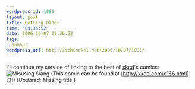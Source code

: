 ```yaml
--- 
wordpress_id: 1005
layout: post
title: Getting Older
time: "09:36:52"
date: 2006-10-07 09:36:52
tags: 
- humour
wordpress_url: http://schinckel.net/2006/10/07/1005/
---
```

I'll continue my service of linking to the best of [xkcd][1]'s comics: ![Misusing Slang][2] (This comic can be found at [http://xkcd.com/c166.html][3]) (_Updated:_ Missing title.)

   [1]: http://xkcd.com/
   [2]: http://imgs.xkcd.com/comics/misusing_slang.png
   [3]: http://xkcd.com/c166.html


